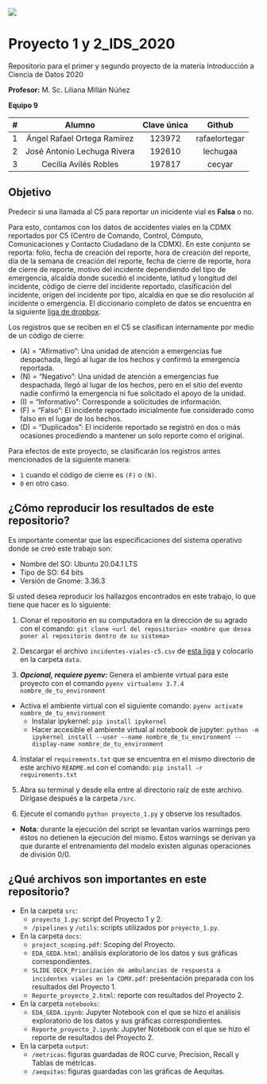 ![](https://mcdatos.itam.mx/wp-content/uploads/2020/11/ITAM-LOGO.03.jpg)
# Proyecto 1 y 2_IDS_2020

Repositorio para el primer y segundo proyecto de la materia Introducción a Ciencia de Datos 2020

**Profesor:** M. Sc. Liliana Millán Núñez

**Equipo 9**

| # | Alumno                      | Clave única | Github        |
|:-:|:---------------------------:|:-----------:|:-------------:|
| 1 | Ángel Rafael Ortega Ramírez | 123972      | rafaelortegar |
| 2 | José Antonio Lechuga Rivera | 192610      | lechugaa      |
| 3 | Cecilia Avilés Robles       | 197817      | cecyar        |


## Objetivo

Predecir si una llamada al C5 para reportar un inicidente vial es **Falsa** o no. 

Para esto, contamos con los datos de accidentes viales en la CDMX reportados por C5 (Centro de Comando, Control, Cómputo, Comunicaciones y Contacto Ciudadano de la CDMX). En este conjunto se reporta: folio, fecha de creación del reporte, hora de creación del reporte, día de la semana de creación del reporte, fecha de cierre de reporte, hora de cierre de reporte, motivo del incidente dependiendo del tipo de emergencia, alcaldía donde sucedió el incidente, latitud y longitud del incidente, código de cierre del incidente reportado, clasificación del incidente, origen del incidente por tipo, alcaldía en que se dio resolución al incidente o emergencia. El diccionario completo de datos se encuentra en la siguiente [liga de dropbox](https://www.dropbox.com/sh/sj3q1y6gilv6yfv/AABZ7fhJc2xX2jNrGFWgOwu2a/Diccionario%20de%20Datos%20de%20Incidentes%20Viales.xlsx?dl=0).

Los registros que se reciben en el C5 se clasifican internamente por medio de un código de cierre:
- (A) = “Afirmativo”: Una unidad de atención a emergencias fue despachada, llegó al lugar de los hechos y confirmó la emergencia reportada.
- (N) = “Negativo”: Una unidad de atención a emergencias fue despachada, llegó al lugar de los hechos, pero en el sitio del evento nadie confirmó la emergencia ni fue solicitado el apoyo de la unidad.
- (I) = “Informativo”: Corresponde a solicitudes de información.
- (F) = “Falso”: El incidente reportado inicialmente fue considerado como falso en el lugar de los hechos.
- (D) = “Duplicados”: El incidente reportado se registró en dos o más ocasiones procediendo a mantener un solo reporte como el original. 

Para efectos de este proyecto, se clasificarán los registros antes mencionados de la siguiente manera:
- `1` cuando el código de cierre es `(F)` o `(N)`.
- `0` en otro caso.


## ¿Cómo reproducir los resultados de este repositorio?

Es importante comentar que las especificaciones del sistema operativo donde se creó este trabajo son:

- Nombre del SO: Ubuntu 20.04.1 LTS
- Tipo de SO: 64 bits
- Versión de Gnome: 3.36.3

Si usted desea reproducir los hallazgos encontrados en este trabajo, lo que tiene que hacer es lo siguiente:

1. Clonar el repositorio en su computadora en la dirección de su agrado con el comando: `git clone <url del repositorio> <nombre que desea poner al repositorio dentro de su sistema>`

2. Descargar el archivo `incidentes-viales-c5.csv` de [esta liga](https://www.dropbox.com/sh/sj3q1y6gilv6yfv/AABZ7wXdP6_NA0lqqpLB3bL9a/incidentes-viales-c5.csv?dl=0) y colocarlo en la carpeta `data`.

3. ***Opcional, requiere pyenv:*** Genera el ambiente virtual para este proyecto con el comando `pyenv virtualenv 3.7.4 nombre_de_tu_environment`

- Activa el ambiente virtual con el siguiente comando: `pyenv activate nombre_de_tu_environment`
  - Instalar ipykernel: `pip install ipykernel`
  - Hacer accesible el ambiente virtual al notebook de jupyter: `python -m ipykernel install --user --name nombre_de_tu_environment --display-name nombre_de_tu_environment`

4. Instalar el `requirements.txt` que se encuentra en el mismo directorio de este archivo `README.md` con el comando: `pip install -r requirements.txt`

5. Abra su terminal y desde ella entre al directorio raíz de este archivo. Dirígase después a la carpeta `/src`.

6. Ejecute el comando `python proyecto_1.py` y observe los resultados. 

  - **Nota**: durante la ejecución del script se levantan varios warnings pero éstos no detienen la ejecución del mismo. Estos warnings se derivan ya que durante el entrenamiento del modelo existen algunas operaciones de división 0/0.


## ¿Qué archivos son importantes en este repositorio?

- En la carpeta `src`:
  - `proyecto_1.py`: script del Proyecto 1 y 2.
  - `/pipelines` y `/utils`: scripts utilizados por `proyecto_1.py`.
- En la carpeta `docs`:
  - `project_scoping.pdf`: Scoping del Proyecto.
  - `EDA_GEDA.html`: análisis exploratorio de los datos y sus gráficas correspondientes.
  - `SLIDE DECK_Priorización de ambulancias de respuesta a incidentes viales en la CDMX.pdf`: presentación preparada con los resultados del Proyecto 1.
  - `Reporte_proyecto_2.html`: reporte con resultados del Proyecto 2. 
- En la carpeta `notebooks`:
  - `EDA_GEDA.ipynb`: Jupyter Notebook con el que se hizo el análisis exploratorio de los datos y sus gráficas correspondientes.
  - `Reporte_proyecto_2.ipynb`: Jupyter Notebook con el que se hizo el reporte de resultados del Proyecto 2. 
- En la carpeta `output`:
  - `/metricas`: figuras guardadas de ROC curve, Precision, Recall y Tablas de métricas.
  - `/aequitas`: figuras guardadas con las gráficas de Aequitas.
